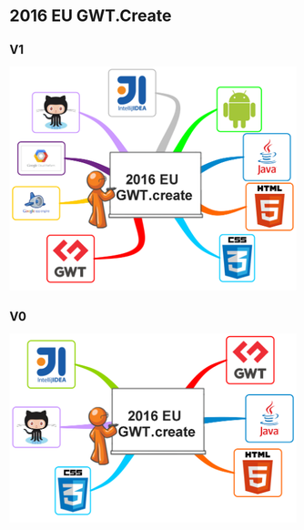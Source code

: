 # 2016 EU GWT.Create

## V1

![V1](https://github.com/apugeat/gwtcreate-eu-2016/blob/master/gwtcreate-eu-2016-v1.png)

## V0

![V0](https://github.com/apugeat/gwtcreate-eu-2016/blob/master/gwtcreate-eu-2016-v0.png)
